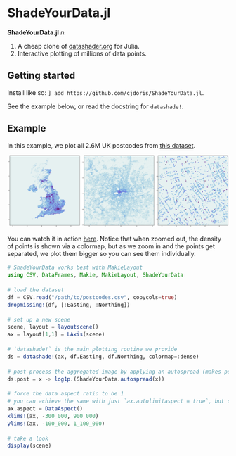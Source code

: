# ShadeYourData.jl

**ShadeYourData.jl** *n.*
1. A cheap clone of [datashader.org](https://datashader.org) for Julia.
2. Interactive plotting of millions of data points.

## Getting started

Install like so: `] add https://github.com/cjdoris/ShadeYourData.jl`.

See the example below, or read the docstring for `datashade!`.

## Example

In this example, we plot all 2.6M UK postcodes from [this dataset](https://www.doogal.co.uk/PostcodeDownloads.php).

![ShadeYourData.jl example](https://raw.githubusercontent.com/cjdoris/ShadeYourData.jl/master/example.png)

You can watch it in action [here](http://www.youtube.com/watch?v=svG6fCjVbEg "ShadeYourData.jl demo"). Notice that when zoomed out, the density of points is shown via a colormap, but as we zoom in and the points get separated, we plot them bigger so you can see them individually.

```julia
# ShadeYourData works best with MakieLayout
using CSV, DataFrames, Makie, MakieLayout, ShadeYourData

# load the dataset
df = CSV.read("/path/to/postcodes.csv", copycols=true)
dropmissing!(df, [:Easting, :Northing])

# set up a new scene
scene, layout = layoutscene()
ax = layout[1,1] = LAxis(scene)

# `datashade!` is the main plotting routine we provide
ds = datashade!(ax, df.Easting, df.Northing, colormap=:dense)

# post-process the aggregated image by applying an autospread (makes points bigger when they are spread out) and rescaling by `log1p` to lessen the extremal values
ds.post = x -> log1p.(ShadeYourData.autospread(x))

# force the data aspect ratio to be 1
# you can achieve the same with just `ax.autolimitaspect = true`, but currently zooming doesn't work well when you do this
ax.aspect = DataAspect()
xlims!(ax, -300_000, 900_000)
ylims!(ax, -100_000, 1_100_000)

# take a look
display(scene)
```
